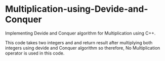 # Multiplication-using-Devide-and-Conquer
Implementing Devide and Conquer algorithm for Multiplication using C++.

This code takes two integers and and return result after multiplying both integers
using devide and Conquer algorithm so therefore, 
No Multiplication operator is used in this code.
